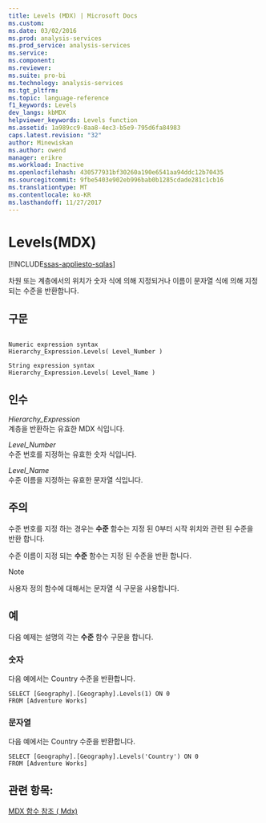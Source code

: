 ```yaml
---
title: Levels (MDX) | Microsoft Docs
ms.custom: 
ms.date: 03/02/2016
ms.prod: analysis-services
ms.prod_service: analysis-services
ms.service: 
ms.component: 
ms.reviewer: 
ms.suite: pro-bi
ms.technology: analysis-services
ms.tgt_pltfrm: 
ms.topic: language-reference
f1_keywords: Levels
dev_langs: kbMDX
helpviewer_keywords: Levels function
ms.assetid: 1a989cc9-8aa8-4ec3-b5e9-795d6fa84983
caps.latest.revision: "32"
author: Minewiskan
ms.author: owend
manager: erikre
ms.workload: Inactive
ms.openlocfilehash: 430577931bf30260a190e6541aa94ddc12b70435
ms.sourcegitcommit: 9fbe5403e902eb996bab0b1285cdade281c1cb16
ms.translationtype: MT
ms.contentlocale: ko-KR
ms.lasthandoff: 11/27/2017
---
```

# <a name="levels-mdx"></a>Levels(MDX)
[!INCLUDE[ssas-appliesto-sqlas](../includes/ssas-appliesto-sqlas.md)]

  차원 또는 계층에서의 위치가 숫자 식에 의해 지정되거나 이름이 문자열 식에 의해 지정되는 수준을 반환합니다.  
  
## <a name="syntax"></a>구문  
  
```  
  
Numeric expression syntax  
Hierarchy_Expression.Levels( Level_Number )  
  
String expression syntax  
Hierarchy_Expression.Levels( Level_Name )  
```  
  
## <a name="arguments"></a>인수  
 *Hierarchy_Expression*  
 계층을 반환하는 유효한 MDX 식입니다.  
  
 *Level_Number*  
 수준 번호를 지정하는 유효한 숫자 식입니다.  
  
 *Level_Name*  
 수준 이름을 지정하는 유효한 문자열 식입니다.  
  
## <a name="remarks"></a>주의  
 수준 번호를 지정 하는 경우는 **수준** 함수는 지정 된 0부터 시작 위치와 관련 된 수준을 반환 합니다.  
  
 수준 이름이 지정 되는 **수준** 함수는 지정 된 수준을 반환 합니다.  
  
> [!NOTE]  
>  사용자 정의 함수에 대해서는 문자열 식 구문을 사용합니다.  
  
## <a name="examples"></a>예  
 다음 예제는 설명의 각는 **수준** 함수 구문을 합니다.  
  
### <a name="numeric"></a>숫자  
 다음 예에서는 Country 수준을 반환합니다.  
  
```  
SELECT [Geography].[Geography].Levels(1) ON 0  
FROM [Adventure Works]  
```  
  
### <a name="string"></a>문자열  
 다음 예에서는 Country 수준을 반환합니다.  
  
```  
SELECT [Geography].[Geography].Levels('Country') ON 0  
FROM [Adventure Works]  
```  
  
## <a name="see-also"></a>관련 항목:  
 [MDX 함수 참조 &#40; Mdx&#41;](../mdx/mdx-function-reference-mdx.md)  
  
  
